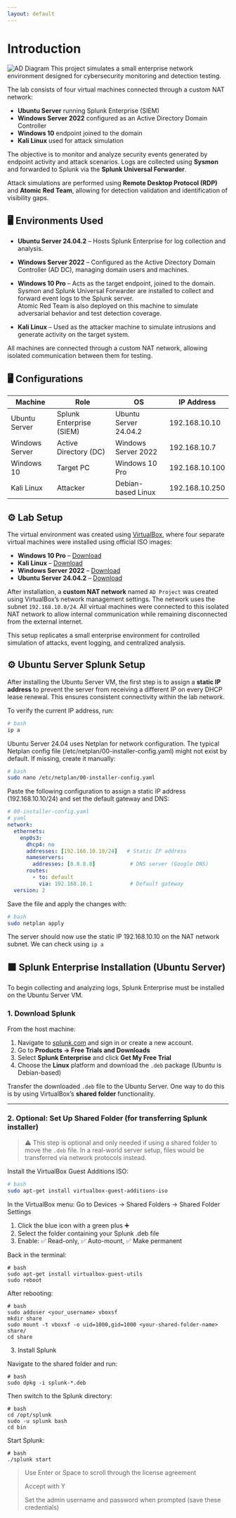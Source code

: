 ```yaml
---
layout: default
---
```


# Introduction
![AD Diagram](AD-Diagram.png)
This project simulates a small enterprise network environment designed for cybersecurity monitoring and detection testing.

The lab consists of four virtual machines connected through a custom NAT network:
- **Ubuntu Server** running Splunk Enterprise (SIEM)
- **Windows Server 2022** configured as an Active Directory Domain Controller
- **Windows 10** endpoint joined to the domain
- **Kali Linux** used for attack simulation

The objective is to monitor and analyze security events generated by endpoint activity and attack scenarios. Logs are collected using **Sysmon** and forwarded to Splunk via the **Splunk Universal Forwarder**.

Attack simulations are performed using **Remote Desktop Protocol (RDP)** and **Atomic Red Team**, allowing for detection validation and identification of visibility gaps.

## 🖥️ Environments Used

- **Ubuntu Server 24.04.2** – Hosts Splunk Enterprise for log collection and analysis.

- **Windows Server 2022** – Configured as the Active Directory Domain Controller (AD DC), managing domain users and machines.

- **Windows 10 Pro** – Acts as the target endpoint, joined to the domain. Sysmon and Splunk Universal Forwarder are installed to collect and forward event logs to the Splunk server.  
  Atomic Red Team is also deployed on this machine to simulate adversarial behavior and test detection coverage.

- **Kali Linux** – Used as the attacker machine to simulate intrusions and generate activity on the target system.

All machines are connected through a custom NAT network, allowing isolated communication between them for testing.

## 🖥️ Configurations

| Machine        | Role                     | OS                     | IP Address         |
|----------------|--------------------------|------------------------|--------------------|
| Ubuntu Server  | Splunk Enterprise (SIEM) | Ubuntu Server 24.04.2 | 192.168.10.10      |
| Windows Server | Active Directory (DC)    | Windows Server 2022   | 192.168.10.7       |
| Windows 10     | Target PC                | Windows 10 Pro        | 192.168.10.100     |
| Kali Linux     | Attacker                 | Debian-based Linux    | 192.168.10.250     |

## ⚙️ Lab Setup

The virtual environment was created using [VirtualBox](https://www.virtualbox.org/), where four separate virtual machines were installed using official ISO images:

- **Windows 10 Pro** – [Download](https://www.microsoft.com/fr-fr/software-download/windows10)
- **Kali Linux** – [Download](https://www.kali.org/get-kali/#kali-platforms)
- **Windows Server 2022** – [Download](https://www.microsoft.com/fr-fr/evalcenter/download-windows-server-2022)
- **Ubuntu Server 24.04.2** – [Download](https://ubuntu.com/download/server)

After installation, a **custom NAT network** named `AD Project` was created using VirtualBox’s network management settings. The network uses the subnet `192.168.10.0/24`. All virtual machines were connected to this isolated NAT network to allow internal communication while remaining disconnected from the external internet.

This setup replicates a small enterprise environment for controlled simulation of attacks, event logging, and centralized analysis.

## ⚙️ Ubuntu Server Splunk Setup

After installing the Ubuntu Server VM, the first step is to assign a **static IP address** to prevent the server from receiving a different IP on every DHCP lease renewal. This ensures consistent connectivity within the lab network.

To verify the current IP address, run:

```bash
# bash
ip a
```
Ubuntu Server 24.04 uses Netplan for network configuration. The typical Netplan config file (/etc/netplan/00-installer-config.yaml) might not exist by default. If missing, create it manually:
```bash
# bash
sudo nano /etc/netplan/00-installer-config.yaml
```
Paste the following configuration to assign a static IP address (192.168.10.10/24) and set the default gateway and DNS:
```yaml
# 00-installer-config.yaml
# yaml
network:
  ethernets:
    enp0s3:
      dhcp4: no
      addresses: [192.168.10.10/24]   # Static IP address
      nameservers:
        addresses: [8.8.8.8]           # DNS server (Google DNS)
      routes:
        - to: default
          via: 192.168.10.1            # Default gateway
  version: 2
```
Save the file and apply the changes with:
```bash
# bash
sudo netplan apply
```
The server should now use the static IP 192.168.10.10 on the NAT network subnet. We can check using `ip a`

## 🟧 Splunk Enterprise Installation (Ubuntu Server)

To begin collecting and analyzing logs, Splunk Enterprise must be installed on the Ubuntu Server VM.

### 1. Download Splunk

From the host machine:

1. Navigate to [splunk.com](https://www.splunk.com) and sign in or create a new account.
2. Go to **Products → Free Trials and Downloads**
3. Select **Splunk Enterprise** and click **Get My Free Trial**
4. Choose the **Linux** platform and download the `.deb` package (Ubuntu is Debian-based)

Transfer the downloaded `.deb` file to the Ubuntu Server. One way to do this is by using VirtualBox’s **shared folder** functionality.

---

### 2. Optional: Set Up Shared Folder (for transferring Splunk installer)

> ⚠️ This step is optional and only needed if using a shared folder to move the `.deb` file. In a real-world server setup, files would be transferred via network protocols instead.

Install the VirtualBox Guest Additions ISO:

```bash
# bash
sudo apt-get install virtualbox-guest-additions-iso
```
In the VirtualBox menu:
Go to Devices → Shared Folders → Shared Folder Settings

1.  Click the blue icon with a green plus ➕
2.  Select the folder containing your Splunk .deb file
3.  Enable: ✅ Read-only, ✅ Auto-mount, ✅ Make permanent

Back in the terminal:
```
# bash
sudo apt-get install virtualbox-guest-utils
sudo reboot
```
After rebooting:
```
# bash
sudo adduser <your_username> vboxsf
mkdir share
sudo mount -t vboxsf -o uid=1000,gid=1000 <your-shared-folder-name> share/
cd share
```
3. Install Splunk

Navigate to the shared folder and run:
```
# bash
sudo dpkg -i splunk-*.deb
```
Then switch to the Splunk directory:
```
# bash
cd /opt/splunk
sudo -u splunk bash
cd bin
```
Start Splunk:
```
# bash
./splunk start
```
> Use Enter or Space to scroll through the license agreement
> 
> Accept with Y
> 
> Set the admin username and password when prompted (save these credentials)



